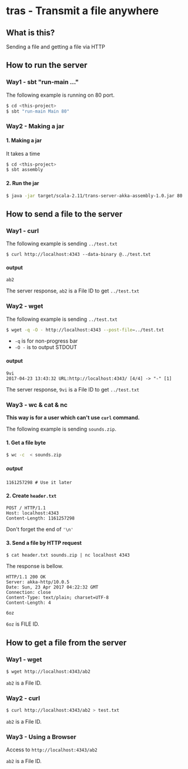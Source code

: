 # tras - Transmit a file anywhere

## What is this?

Sending a file and getting a file via HTTP
 
 
## How to run the server

### Way1 - sbt "run-main ..."

The following example is running on 80 port.
```sh
$ cd <this-project>
$ sbt "run-main Main 80"
```

### Way2 - Making a jar


#### 1. Making a jar

It takes a time
```sh
$ cd <this-project>
$ sbt assembly
```

#### 2. Run the jar

```sh
$ java -jar target/scala-2.11/trans-server-akka-assembly-1.0.jar 80
```


## How to send a file to the server

### Way1 - curl

The following example is sending `../test.txt`

```
$ curl http://localhost:4343 --data-binary @../test.txt
```

#### output
```
ab2
```

The server response, `ab2` is a File ID to get `../test.txt`


### Way2 - wget

The following example is sending `../test.txt`

```sh
$ wget -q -O - http://localhost:4343 --post-file=../test.txt
```

* `-q` is for non-progress bar
* `-O -` is to output STDOUT  

#### output
```
9vi
2017-04-23 13:43:32 URL:http://localhost:4343/ [4/4] -> "-" [1]
```

The server response, `9vi` is a File ID to get `../test.txt`


### Way3 - wc & cat & nc

**This way is for a user which can't use `curl` command.**

The following example is sending `sounds.zip`.

#### 1. Get a file byte

```sh
$ wc -c  < sounds.zip
```


##### output
```
1161257298 # Use it later
```

#### 2. Create `header.txt`

```
POST / HTTP/1.1
Host: localhost:4343
Content-Length: 1161257298

```

Don't forget the end of `'\n'`

 #### 3. Send a file by HTTP request
 
 
```
$ cat header.txt sounds.zip | nc localhost 4343
```
 

 The response is bellow.
```
HTTP/1.1 200 OK
Server: akka-http/10.0.5
Date: Sun, 23 Apr 2017 04:22:32 GMT
Connection: close
Content-Type: text/plain; charset=UTF-8
Content-Length: 4

6oz
```

`6oz` is FILE ID.

 
## How to get a file from the server

### Way1 - wget

```sh
$ wget http://localhost:4343/ab2
```

`ab2` is a File ID.

### Way2 - curl


```sh
$ curl http://localhost:4343/ab2 > test.txt
```

`ab2` is a File ID.


### Way3 - Using a Browser

Access to `http://localhost:4343/ab2`

`ab2` is a File ID.